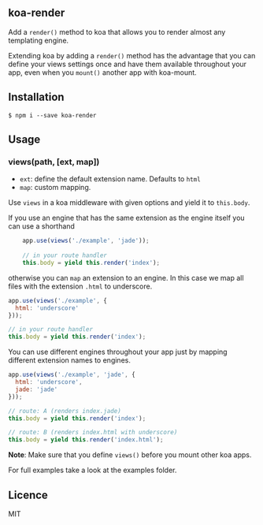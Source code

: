## koa-render
 
Add a `render()` method to koa that allows you to render almost any templating engine.
 
Extending koa by adding a `render()` method has the advantage that you can define your views settings once and have them available throughout your app, even when you `mount()` another app with koa-mount.
 
## Installation
 
    $ npm i --save koa-render
 
## Usage
 
### views(path, [ext, map])
 
* `ext`: define the default extension name. Defaults to `html`
* `map`: custom mapping.
 
Use `views` in a koa middleware with given options and yield it to `this.body`.

If you use an engine that has the same extension as the engine itself you can use a shorthand

```javascript
	app.use(views('./example', 'jade'));
    
    // in your route handler
    this.body = yield this.render('index');
```

otherwise you can `map` an extension to an engine. In this case we map all files with the extension `.html` to underscore.

```javascript
app.use(views('./example', {
  html: 'underscore'
}));

// in your route handler
this.body = yield this.render('index');
```

You can use different engines throughout your app just by mapping different extension names to engines.

```javascript
app.use(views('./example', 'jade', {
  html: 'underscore',
  jade: 'jade'
}));

// route: A (renders index.jade)
this.body = yield this.render('index');

// route: B (renders index.html with underscore)
this.body = yield this.render('index.html');
```

__Note__: Make sure that you define `views()` before you mount other koa apps.
 
For full examples take a look at the examples folder.
 
## Licence
 
MIT
